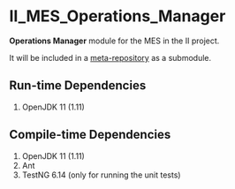 # II_MES_Operations_Manager
**Operations Manager** module for the MES in the II project.

It will be included in a [meta-repository][1] as a submodule.

## Run-time Dependencies

1. OpenJDK 11 (1.11)

## Compile-time Dependencies

1. OpenJDK 11 (1.11)
1. Ant
1. TestNG 6.14 (only for running the unit tests)


[1]: https://github.com/up201605618/II_MES
